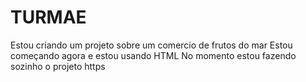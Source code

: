 # TURMAE
Estou criando um projeto sobre um comercio de frutos do mar
Estou começando agora e estou usando HTML
No momento estou fazendo sozinho o projeto
https 
